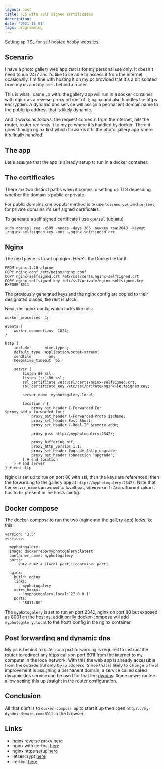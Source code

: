 ```yaml
---
layout: post
title: TLS with self signed certificates
description: 
date: '2021-11-01'
tags: programming
---
```



Setting up TSL for self hosted hobby websites.


## Scenario 

I have a photo gallery web app that is for my personal use only. It doesn't need to run 24/7 and I'd like to be able to access it from the internet ocasionally. I'm fine with hosting it on my pc provided that it's a bit isolated from my os and my pc is behind a router.


This is what I came up with: the gallery app will run in a docker container with nginx as a reverse proxy in front of it; nginx and also handles the https encryption. A dynamic dns service will assign a permanent domain name to the public ip address that is likely dynamic.


And it works as follows: the request comes in from the internet, hits the router, router redirects it to my pc where it's handled by docker. There it goes through nginx first which forwards it to the photo gallery app where it's finally handled.

## The app 

Let's assume that the app is already setup to run in a docker container.

## The certificates

There are two distinct paths when it comes to setting up TLS depending whether the domain is public or private.

For public domains one popular method is to use `letsencrypt` and `certbot`; for private domains it's self signed certificates.

To generate a self signed certificate i use `openssl` (ubuntu)

```
sudo openssl req -x509 -nodes -days 365 -newkey rsa:2048 -keyout ~/nginx-selfsigned.key -out ~/nginx-selfsigned.crt
```

## Nginx

The next piece is to set up nginx. Here's the Dockerfile for it.

```
FROM nginx:1.20-alpine
COPY nginx.conf /etc/nginx/nginx.conf
COPY nginx-selfsigned.crt /etc/ssl/certs/nginx-selfsigned.crt
COPY nginx-selfsigned.key /etc/ssl/private/nginx-selfsigned.key
EXPOSE 8011
```

The previously generated keys and the nginx config are copied to their designated places, the rest is stock.


Next, the nginx config which looks like this:


```
worker_processes  1;

events {
    worker_connections  1024; 
}
    
http {
    include       mime.types;
    default_type  application/octet-stream;
    sendfile        on;
    keepalive_timeout  65;

    server {
        listen 80 ssl;
        listen [::]:80 ssl;
        ssl_certificate /etc/ssl/certs/nginx-selfsigned.crt;
        ssl_certificate_key /etc/ssl/private/nginx-selfsigned.key;

        server_name  myphotogalery.local;

        location / {            
            proxy_set_header X-Forwarded-For $proxy_add_x_forwarded_for;
            proxy_set_header X-Forwarded-Proto $scheme;
            proxy_set_header Host $host;
            proxy_set_header X-Real-IP $remote_addr;

            proxy_pass http://myphotogalery:2342/;

            proxy_buffering off;
            proxy_http_version 1.1;
            proxy_set_header Upgrade $http_upgrade;
            proxy_set_header Connection "upgrade";
        } # end location
    } # end server
} # end http
```

Nginx is set up to run on port 80 with ssl, then the keys are referenced, then the forwarding to the gallery app at `http://myphotogalery:2342/`. Note that the `server_name` can be set to localhost, otherwise if it's a different value it has to be present in the hosts config.


## Docker compose

The docker-compose to run the two (nginx and the gallery app) looks lke this:

```
version: '3.5'
services:

  myphotogalery:
  image: dockerrepo/myphotogalery:latest
  container_name: myphotogalery
  ports:
    - 2342:2342 # [local port]:[container port]

  nginx:
    build: nginx
    links:
      - myphotogalery
    extra_hosts:
      - "myphotogalery.local:127.0.0.1"
    ports:
      - "8011:80"
```

The `myphotogalery` is set to run on port 2342, nginx on port 80 but exposed as 8001 on the host os; additionally docker-compose will add `myphotogalery.local` to the hosts config in the nginx container.

## Post forwarding and dynamic dns

My pc is behind a router so a port forwarding is required to instruct the router to redirect any https calls on port 8011 from the internet to my computer in the local network. With this the web app is already accessible from the outside but only by ip address. Since that is likely to change a final improvement is assigning a permanent domain, a service called called dynamic dns service can be used for that like [dyndns](`http://dyndns.org/`). Some newer routers allow setting this up straight in the router configuration.


## Conclusion

All that's left is to `docker-compose up` to start it up then open `https://my-dyndns-domain.com:8011` in the browser.


## Links

- nginx reverse proxy [here](https://docs.nginx.com/nginx/admin-guide/web-server/reverse-proxy/)
- nginx with certbot [here](https://www.nginx.com/blog/using-free-ssltls-certificates-from-lets-encrypt-with-nginx/)
- nginx https setup [here](https://nginx.org/en/docs/http/configuring_https_servers.html)
- letsencrypt [here](https://letsencrypt.org/)
- certbot [here](https://certbot.eff.org/)

